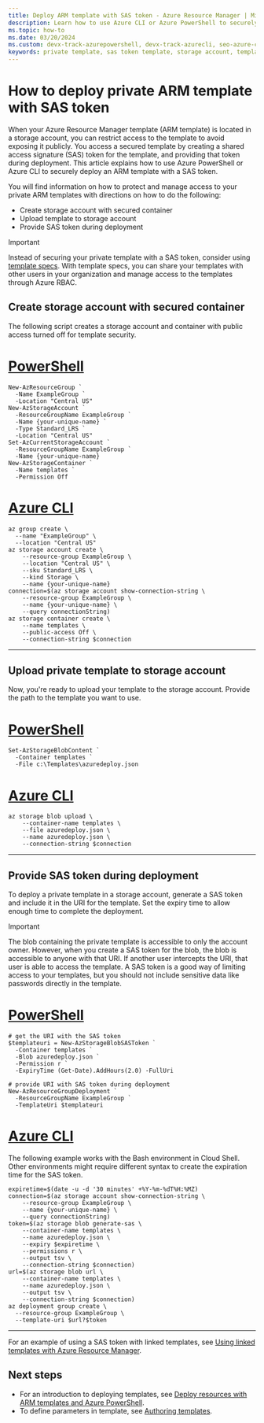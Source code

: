 ```yaml
---
title: Deploy ARM template with SAS token - Azure Resource Manager | Microsoft Docs
description: Learn how to use Azure CLI or Azure PowerShell to securely deploy a private ARM template with a SAS token. Protect and manage access to your templates.
ms.topic: how-to
ms.date: 03/20/2024
ms.custom: devx-track-azurepowershell, devx-track-azurecli, seo-azure-cli, devx-track-arm-template
keywords: private template, sas token template, storage account, template security, azure arm template, azure resource manager template
---
```


# How to deploy private ARM template with SAS token

When your Azure Resource Manager template (ARM template) is located in a storage account, you can restrict access to the template to avoid exposing it publicly. You access a secured template by creating a shared access signature (SAS) token for the template, and providing that token during deployment. This article explains how to use Azure PowerShell or Azure CLI to securely deploy an ARM template with a SAS token.

You will find information on how to protect and manage access to your private ARM templates with directions on how to do the following:

* Create storage account with secured container
* Upload template to storage account
* Provide SAS token during deployment

> [!IMPORTANT]
> Instead of securing your private template with a SAS token, consider using [template specs](template-specs.md). With template specs, you can share your templates with other users in your organization and manage access to the templates through Azure RBAC.

## Create storage account with secured container

The following script creates a storage account and container with public access turned off for template security.

# [PowerShell](#tab/azure-powershell)

```azurepowershell-interactive
New-AzResourceGroup `
  -Name ExampleGroup `
  -Location "Central US"
New-AzStorageAccount `
  -ResourceGroupName ExampleGroup `
  -Name {your-unique-name} `
  -Type Standard_LRS `
  -Location "Central US"
Set-AzCurrentStorageAccount `
  -ResourceGroupName ExampleGroup `
  -Name {your-unique-name}
New-AzStorageContainer `
  -Name templates `
  -Permission Off
```

# [Azure CLI](#tab/azure-cli)

```azurecli-interactive
az group create \
  --name "ExampleGroup" \
  --location "Central US"
az storage account create \
    --resource-group ExampleGroup \
    --location "Central US" \
    --sku Standard_LRS \
    --kind Storage \
    --name {your-unique-name}
connection=$(az storage account show-connection-string \
    --resource-group ExampleGroup \
    --name {your-unique-name} \
    --query connectionString)
az storage container create \
    --name templates \
    --public-access Off \
    --connection-string $connection
```

---

## Upload private template to storage account

Now, you're ready to upload your template to the storage account. Provide the path to the template you want to use.

# [PowerShell](#tab/azure-powershell)

```azurepowershell-interactive
Set-AzStorageBlobContent `
  -Container templates `
  -File c:\Templates\azuredeploy.json
```

# [Azure CLI](#tab/azure-cli)

```azurecli-interactive
az storage blob upload \
    --container-name templates \
    --file azuredeploy.json \
    --name azuredeploy.json \
    --connection-string $connection
```

---

## Provide SAS token during deployment

To deploy a private template in a storage account, generate a SAS token and include it in the URI for the template. Set the expiry time to allow enough time to complete the deployment.

> [!IMPORTANT]
> The blob containing the private template is accessible to only the account owner. However, when you create a SAS token for the blob, the blob is accessible to anyone with that URI. If another user intercepts the URI, that user is able to access the template. A SAS token is a good way of limiting access to your templates, but you should not include sensitive data like passwords directly in the template.
>

# [PowerShell](#tab/azure-powershell)

```azurepowershell-interactive
# get the URI with the SAS token
$templateuri = New-AzStorageBlobSASToken `
  -Container templates `
  -Blob azuredeploy.json `
  -Permission r `
  -ExpiryTime (Get-Date).AddHours(2.0) -FullUri

# provide URI with SAS token during deployment
New-AzResourceGroupDeployment `
  -ResourceGroupName ExampleGroup `
  -TemplateUri $templateuri
```

# [Azure CLI](#tab/azure-cli)

The following example works with the Bash environment in Cloud Shell. Other environments might require different syntax to create the expiration time for the SAS token.

```azurecli-interactive
expiretime=$(date -u -d '30 minutes' +%Y-%m-%dT%H:%MZ)
connection=$(az storage account show-connection-string \
    --resource-group ExampleGroup \
    --name {your-unique-name} \
    --query connectionString)
token=$(az storage blob generate-sas \
    --container-name templates \
    --name azuredeploy.json \
    --expiry $expiretime \
    --permissions r \
    --output tsv \
    --connection-string $connection)
url=$(az storage blob url \
    --container-name templates \
    --name azuredeploy.json \
    --output tsv \
    --connection-string $connection)
az deployment group create \
  --resource-group ExampleGroup \
  --template-uri $url?$token
```

---

For an example of using a SAS token with linked templates, see [Using linked templates with Azure Resource Manager](linked-templates.md).


## Next steps
* For an introduction to deploying templates, see [Deploy resources with ARM templates and Azure PowerShell](deploy-powershell.md).
* To define parameters in template, see [Authoring templates](./syntax.md#parameters).
